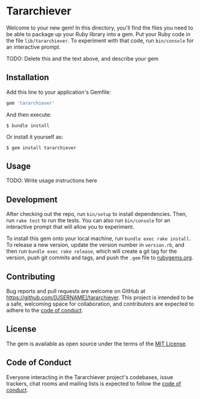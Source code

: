 # Tararchiever

Welcome to your new gem! In this directory, you'll find the files you need to be able to package up your Ruby library into a gem. Put your Ruby code in the file `lib/tararchiever`. To experiment with that code, run `bin/console` for an interactive prompt.

TODO: Delete this and the text above, and describe your gem

## Installation

Add this line to your application's Gemfile:

```ruby
gem 'tararchiever'
```

And then execute:

    $ bundle install

Or install it yourself as:

    $ gem install tararchiever

## Usage

TODO: Write usage instructions here

## Development

After checking out the repo, run `bin/setup` to install dependencies. Then, run `rake test` to run the tests. You can also run `bin/console` for an interactive prompt that will allow you to experiment.

To install this gem onto your local machine, run `bundle exec rake install`. To release a new version, update the version number in `version.rb`, and then run `bundle exec rake release`, which will create a git tag for the version, push git commits and tags, and push the `.gem` file to [rubygems.org](https://rubygems.org).

## Contributing

Bug reports and pull requests are welcome on GitHub at https://github.com/[USERNAME]/tararchiever. This project is intended to be a safe, welcoming space for collaboration, and contributors are expected to adhere to the [code of conduct](https://github.com/[USERNAME]/tararchiever/blob/master/CODE_OF_CONDUCT.md).


## License

The gem is available as open source under the terms of the [MIT License](https://opensource.org/licenses/MIT).

## Code of Conduct

Everyone interacting in the Tararchiever project's codebases, issue trackers, chat rooms and mailing lists is expected to follow the [code of conduct](https://github.com/[USERNAME]/tararchiever/blob/master/CODE_OF_CONDUCT.md).
